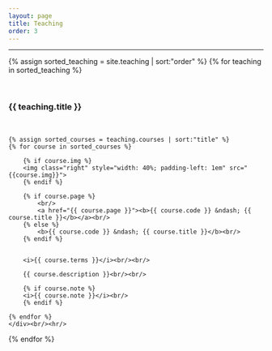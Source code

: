 ```yaml
---
layout: page
title: Teaching
order: 3
---
```


<hr/>
<div>

{% assign sorted_teaching = site.teaching | sort:"order" %}
{% for teaching in sorted_teaching %}
    <div><br/>
    <h3>{{ teaching.title }}</h3><br/>

    {% assign sorted_courses = teaching.courses | sort:"title" %}
    {% for course in sorted_courses %}

        {% if course.img %}
        <img class="right" style="width: 40%; padding-left: 1em" src="{{course.img}}">
        {% endif %}

        {% if course.page %}
            <br/>
            <a href="{{ course.page }}"><b>{{ course.code }} &ndash; {{ course.title }}</b></a><br/>
        {% else %}
            <b>{{ course.code }} &ndash; {{ course.title }}</b><br/>
        {% endif %}

        
        <i>{{ course.terms }}</i><br/><br/>

        {{ course.description }}<br/><br/>
        
        {% if course.note %}
        <i>{{ course.note }}</i><br/>
        {% endif %}

    {% endfor %}
    </div><br/><hr/>
{% endfor %}

</div>